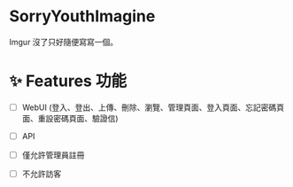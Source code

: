 # SorryYouthImagine

Imgur 沒了只好隨便寫寫一個。

# ✨ Features 功能
- [ ] WebUI (登入、登出、上傳、刪除、瀏覽、管理頁面、登入頁面、忘記密碼頁面、重設密碼頁面、驗證信)
- [ ] API 
- [ ] 僅允許管理員註冊
- [ ] 不允許訪客


